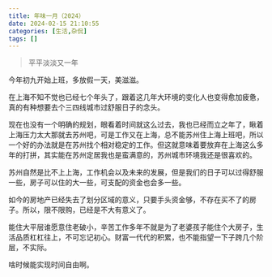 ```yaml
---
title: 年味一月（2024）
date: 2024-02-15 21:10:55
categories: [生活,杂侃]
tags: []
---
```


> 平平淡淡又一年

今年初九开始上班，多放假一天，美滋滋。

在上海不知不觉也已经七个年头了，跟着这几年大环境的变化人也变得愈加疲惫，真的有种想要去个三四线城市过舒服日子的念头。

现在也没有一个明确的规划，眼看着时间就这么过去，我也已经而立之年了，瞅着上海压力太大那就去苏州吧，可是工作又在上海，总不能苏州住上海上班吧，所以一个好的办法就是在苏州找个相对稳定的工作。但这就意味着要放弃在上海这么多年的打拼，其实能在苏州定居我也是蛮满意的，苏州城市环境我还是很喜欢的。

苏州自然是比不上上海，工作机会以及未来的发展，但是我们的日子可以过得舒服一些，房子可以住的大一些，可支配的资金也会多一些。

如今的房地产已经失去了划分区域的意义，只要手头资金够，不存在买不了的房子。所以，限不限购，已经是不大有意义了。

能住大平层谁愿意住老破小，辛苦工作多年不就是为了老婆孩子能住个大房子，生活品质杠杠往上，不可忘记初心。财富一代代的积累，也不能指望一下子跨几个阶层，不实际。

啥时候能实现时间自由啊。